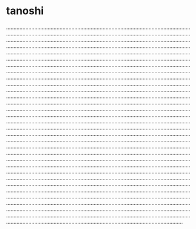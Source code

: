 # tanoshi

...........................................................................................................................................................................................................................................................................................................................................................................................................................................................................................................................................................................................................................................................................................................................................................................................................................................................................................................................................................................................................................................................................................................................................................................................................................................................................................................................................................................................................................................................................................................................................................................................................................................................................................................................................................................................................................................................................................................................................................................................................................................................................................................................................................................................................................................................................................................................................................................................................................................................................................................................................................................................................................................................................................................................................................................................................................................................................................................................................................................................................................................................................................................................................................................................................................................................................................................................................................................................................................................................................................................................................................................................................................................................................................................................................................................................................................................................................................................................................................................................................................................................................................................................